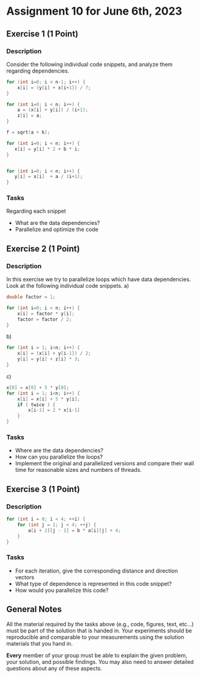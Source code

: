 # Assignment 10 for June 6th, 2023

## Exercise 1 (1 Point)

### Description

Consider the following individual code snippets, and analyze them regarding dependencies.

```c
for (int i=0; i < n-1; i++) {
    x[i] = (y[i] + x[i+1]) / 7;
}
```

```c
for (int i=0; i < n; i++) {
    a = (x[i] + y[i]) / (i+1);
    z[i] = a;
}

f = sqrt(a + k);
```

```c
for (int i=0; i < n; i++) {
   x[i] = y[i] * 2 + b * i;
}


for (int i=0; i < n; i++) {
   y[i] = x[i]  + a / (i+1);
}
```

### Tasks

Regarding each snippet

- What are the data dependencies?
- Parallelize and optimize the code

## Exercise 2 (1 Point)

### Description

In this exercise we try to parallelize loops which have data dependencies.
Look at the following individual code snippets.
a)

```c
double factor = 1;

for (int i=0; i < n; i++) {
    x[i] = factor * y[i];
    factor = factor / 2;
}
```

b)

```c
for (int i = 1; i<n; i++) {
    x[i] = (x[i] + y[i-1]) / 2;
    y[i] = y[i] + z[i] * 3;
}
```

c)

```c
x[0] = x[0] + 5 * y[0];
for (int i = 1; i<n; i++) {
    x[i] = x[i] + 5 * y[i];
    if ( twice ) {
        x[i-1] = 2 * x[i-1]
    }
}
```

### Tasks

- Where are the data dependencies?
- How can you parallelize the loops?
- Implement the original and parallelized versions and compare their wall time for reasonable sizes and numbers of threads.

## Exercise 3 (1 Point)

### Description

```c
for (int i = 0; i < 4; ++i) {
    for (int j = 1; j < 4; ++j) {
        a[i + 2][j - 1] = b * a[i][j] + 4;
    }
}
```

### Tasks

- For each iteration, give the corresponding distance and direction vectors
- What type of dependence is represented in this code snippet?
- How would you parallelize this code?

## General Notes

All the material required by the tasks above (e.g., code, figures, text, etc...) must be part of the solution that is handed in. Your experiments should be reproducible and comparable to your measurements using the solution materials that you hand in.

**Every** member of your group must be able to explain the given problem, your solution, and possible findings. You may also need to answer detailed questions about any of these aspects.
